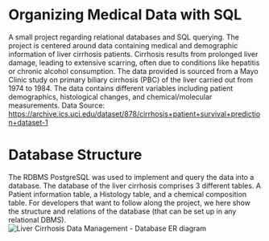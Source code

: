 # Organizing Medical Data with SQL
A small project regarding relational databases and SQL querying.
The project is centered around data containing medical and demographic information of liver cirrhosis patients. Cirrhosis results from prolonged liver damage, leading to extensive scarring, often due to conditions like hepatitis or chronic alcohol consumption. The data provided is sourced from a Mayo Clinic study on primary biliary cirrhosis (PBC) of the liver carried out from 1974 to 1984. The data contains different variables including patient demographics, histological changes, and chemical/molecular measurements.
Data Source: https://archive.ics.uci.edu/dataset/878/cirrhosis+patient+survival+prediction+dataset-1

# Database Structure
The RDBMS PostgreSQL was used to implement and query the data into a database.
The database of the liver cirrhosis comprises 3 different tables. A Patient information table, a Histology table, and a chemical composition table.
For developers that want to follow along the project, we here show the structure and relations of the database (that can be set up in any relational DBMS).
![Liver Cirrhosis Data Management - Database ER diagram](https://github.com/jnsamuelsen/Organizing-Medical-Data-with-SQL/assets/61964348/5685d838-16ba-4822-9fe8-230d146f5c4b)
